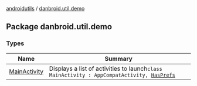 [androidutils](../index.md) / [danbroid.util.demo](./index.md)

## Package danbroid.util.demo

### Types

| Name | Summary |
|---|---|
| [MainActivity](-main-activity/index.md) | Displays a list of activities to launch`class MainActivity : AppCompatActivity, `[`HasPrefs`](../danbroid.util.prefs/-has-prefs/index.md) |
